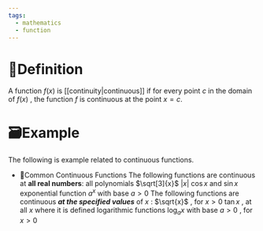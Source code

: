```yaml
---
tags:
  - mathematics
  - function
---
```

# 📝Definition
A function $f(x)$ is [[continuity|continuous]] if for every point $c$ in the domain of $f(x)$ , the function $f$ is continuous at the point $x=c$.

# 🗃Example
The following is example related to continuous functions.
- 📌Common Continuous Functions
  	The following functions are continuous at **all real numbers**:
  		all polynomials
  		$\sqrt[3]{x}$
  		$|x|$
  		$\cos x$ and $\sin x$
  		exponential function $a^x$ with base $a>0$
  	The following functions are continuous *__at the specified values__* of $x$ :
  		$\sqrt{x}$ , for $x>0$
  		$\tan x$ , at all $x$ where it is defined
  		logarithmic functions $\log_{a}x$ with base $a>0$ , for $x>0$
